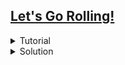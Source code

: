 ## [Let's Go Rolling!](https://codeforces.com/problemset/problem/38/E)
<details>
  <summary>Tutorial</summary>

  This is a DP solution.
  We take the input as pairs, i.e. $pair\\{a, b\\} = \\{\textit{co-ordinate}, cost\\}$. Then we sort the array of pairs, since we need to traverse the array in increasing order.
  Now, for each index of co-ordinate, we have 2 options, either to stick a pin to it or let it roll to the previous stuck pin. We can do this with a naive recursion. But If we look closely, for every index and every stuck pin previous to this index, we will repeat the same recursive procedure, which we can store in $dp_{i,j}=\textrm{minimum cost for index i if j was pinned before}$. So, we apply this dp function to all $i,j,1\leq j< i \leq n$.
  <details>
    <summary>Base Case</summary>

    dp[n][i] = 0, for all i ( 0-base indexing )
  </details>
  <details>
    <summary>Transition</summary>

    dp[i][j] = min(arra[i].cost + f(i + 1, i), arra[i].x - arra[j].x + f(i + 1, j))
  </details>
</details>
<details>
  <summary>Solution</summary>

  ```cpp
  // In the name of Allah, the Most Gracious, the Most Merciful
  #include "bits/stdc++.h"

  #define fast ios::sync_with_stdio(0);cin.tie(0)
  #define tests int t=1;if(multi_test)cin>>t;for(int kase=1;kase<=t;kase++)
  #define caseout cout << "Case " << kase << ": "
  #define range(v, n) v, v + n
  #define all(v) v.begin(), v.end()
  #define partial(v, n) v.begin(), v.begin() + n
  #define ulta(v) v.rbegin(), v.rend()
  #define precision(x) fixed << setprecision(x)
  #define watch(x) cout << #x << "=" << x
  #define x first
  #define c second

  using namespace std;

  typedef long long ll;
  typedef pair<int, int> PII;

  const bool multi_test = false;
  int n;
  vector<PII> a;
  vector<vector<ll>> dp;

  ll f(int i, int pre) {
    if(i == n)
      return 0;
    if(dp[i][pre] != -1)
      return dp[i][pre];

    ll ret = min(a[i].c + f(i + 1, i), a[i].x - a[pre].x + f(i + 1, pre));
    return dp[i][pre] = ret;
  }

  void magic() {
    cin >> n;
    a.resize(n), dp.assign(n + 1, vector<ll>(n + 1, -1));
    for(auto &[i, j]: a)
      cin >> i >> j;

    sort(all(a));

    cout << a[0].c + f(1, 0);
  }

  signed main() {
    fast;

    tests {
      magic();
      cout << '\n';
    }

    return 0;
  }
  ```
</details>